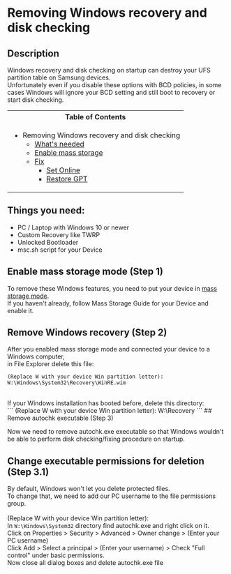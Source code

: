 # Removing Windows recovery and disk checking

## Description

Windows recovery and disk checking on startup can destroy your UFS partition table on Samsung devices. <br />
Unfortunately even if you disable these options with BCD policies, in some cases Windows will ignore your BCD setting and still boot to recovery or start disk checking. <br />

<table>
<tr><th>Table of Contents</th></th>
<tr><td>
  
- Removing Windows recovery and disk checking
   - [What's needed](#things-you-need)
   - [Enable mass storage](#preparing-step-1)
   - [Fix](#fix-ufs-step-2)
     - [Set Online](#setting-ufs-online-step-21)
     - [Restore GPT](#restoring-ufs-step-22)

</td></tr> </table>

## Things you need:
   - PC / Laptop with Windows 10 or newer
   - Custom Recovery like TWRP
   - Unlocked Bootloader
   - msc.sh script for your Device

## Enable mass storage mode (Step 1)

To remove these Windows features, you need to put your device in [mass storage mode](https://github.com/arminask/WoA-Guides/blob/main/Mu-Qcom/README.md#device-guides). <br />
If you haven't already, follow Mass Storage Guide for your Device and enable it.<br />

## Remove Windows recovery (Step 2)

After you enabled mass storage mode and connected your device to a Windows computer, <br />
in File Explorer delete this file: <br />
```
(Replace W with your device Win partition letter):
W:\Windows\System32\Recovery\WinRE.wim
```

<br />
If your Windows installation has booted before, delete this directory: <br />
```
(Replace W with your device Win partition letter):
W:\Recovery
```
## Remove autochk executable (Step 3)

Now we need to remove autochk.exe executable so that Windows wouldn't be able to perform disk checking/fixing procedure on startup. <br />

## Change executable permissions for deletion (Step 3.1)
By default, Windows won't let you delete protected files. <br />
To change that, we need to add our PC username to the file permissions group. <br />
<br />
(Replace W with your device Win partition letter): <br />
In ``` W:\Windows\System32 ``` directory find autochk.exe and right click on it. <br />
Click on Properties > Security > Advanced > Owner change > (Enter your PC username) <br />
Click Add > Select a principal > (Enter your username) > Check "Full control" under basic permissions. <br />
Now close all dialog boxes and delete autochk.exe file
